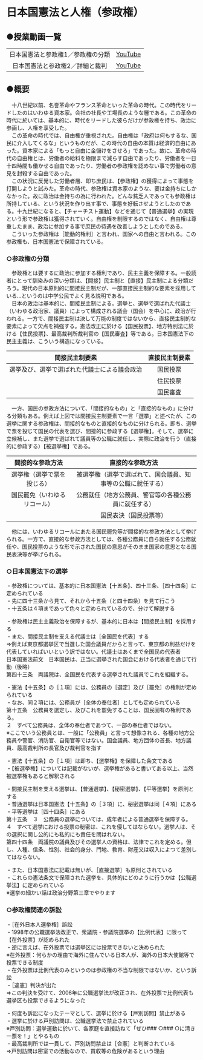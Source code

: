 # 日本国憲法と人権（参政権）  
  
## ●授業動画一覧
|||
|:----:|:----:|
|日本国憲法と参政権1／参政権の分類|[YouTube](https://youtu.be/kyYhfTu3cn4)|
|日本国憲法と参政権2／詳細と裁判|[YouTube](https://youtu.be/eLPp5I-rB7k)|

## ●概要
　十八世紀以前、名誉革命やフランス革命といった革命の時代。この時代をリードしたのはいわゆる資本家。会社の社長や工場長のような層である。この革命の時代に於いては、基本的に、時代をリードした彼らだけが参政権を持ち、政治に参画し、人権を享受した。  
　この革命の時代では、自由権が重視された。自由権は「政府は何もするな、国民に介入してくるな」というものだが、この時代の自由の本質は経済的自由にあった。資本家による「もっと自由に金儲けをさせろ」であった。故に、革命の時代の自由権とは、労働者の給料を極限まで減らす自由であったり、労働者を一日十四時間も働かせる自由であったり、労働者の参政権を認めない事で労働者の意見を封殺する自由であった。  
　この状況に反発した労働者層、即ち庶民は、【参政権】の獲得によって事態を打開しようと試みた。革命の時代、参政権は資本家のような、要は金持ちにしかなかった。故に政治は金持ちの為に行われた。どんな貧乏人であっても参政権は所持している、という状況を作り出す事で、事態を好転させようとしたのである。十九世紀になると、【チャーチスト運動】などを通じて【普通選挙】の実現という形で参政権は獲得されていく。自由権を制限するのではなく、自由権は尊重したまま、政治に参加する事で庶民の待遇を改善しようとしたのである。  
　こういった参政権は［能動的権利］と言われ、国家への自由と言われる。この参政権も、日本国憲法で保障されている。  
  
### ○参政権の分類  
  
　参政権とは要するに政治に参加する権利であり、民主主義を保障する。一般読者にとって馴染みの深い分類は、【間接】民主制と【直接】民主制による分類だろう。現代の日本原則的に間接民主制だが、一部直接民主制的な要素を採用している…というのは中学公民でよく見る説明である。  
　日本の政治は基本的に、間接民主制による。選挙と、選挙で選ばれた代議士（いわゆる政治家、議員）によって構成される議会（国会）を中心に、政治が行われる。一方で、間接民主制は決して万能の制度ではないから、直接民主制的な要素によって欠点を補強する。憲法改正に於ける【国民投票】、地方特別法に於ける【住民投票】、最高裁判所裁判官の【国民審査】等である。日本国憲法下の民主主義は、こういう構造になっている。  
  
|間接民主制要素                              |直接民主制要素|  
|:--------------------------------------------:|:--------------:|  
|選挙及び、選挙で選ばれた代議士による議会政治|国民投票      |  
|                                            |住民投票      |  
|                                            |国民審査      |  
  
  
　一方、国民の参政方法について、「間接的なもの」と「直接的なもの」に分ける分類もある。例えば上図では間接民主制要素で一言「選挙」と述べたが、この選挙に関する参政権は、間接的なものと直接的なものに分けられる。即ち、選挙で票を投じて国民の代表を選び、間接的に参政する【選挙権】。そして、選挙に立候補し、また選挙で選ばれて議員等の公職に就任し、実際に政治を行う（直接的に参政する）【被選挙権】である。  
  

|間接的な参政方法                |直接的な参政方法                                                |  
|:----------------------------:|:------------------------------------------------------------:|  
|選挙権（選挙で票を投じる）  |被選挙権（選挙で選ばれて、国会議員、知事等の公職に就任する）|  
|国民罷免（いわゆるリコール）|公務就任（地方公務員、警官等の各種公務員に就任する）        |  
|                            |国民表決（国民投票等）                                      |  
  
  
　他には、いわゆるリコールにあたる国民罷免等が間接的な参政方法として挙げられる。一方で、直接的な参政方法としては、各種公務員に自ら就任する公務就任や、国民投票のような形で示された国民の意思がそのまま国家の意思となる国民表決等が挙げられる。  
  
  
  
### ○日本国憲法下の選挙  
・参政権については、基本的に日本国憲法【十五条】、四十三条、［四十四条］に定められている  
・先に四十三条から見て、それから十五条（と四十四条）を見て行こう  
・十五条は４項まであって色々と定められているので、分けて解説する  
  
・参政権は民主主義政治を保障するが、基本的に日本は【間接民主制】を採用する  
・また、間接民主制を支える代議士は［全国民を代表］する  
⇒例えば東京都選挙区で当選した国会議員だからと言って、東京都の利益だけを代表していればいいという訳ではない。代議士はあくまで全国民の代表者  
  日本国憲法前文　日本国民は、正当に選挙された国会における代表者を通じて行動（後略）  
  第四十三条　両議院は、全国民を代表する選挙された議員でこれを組織する。  
  
・憲法【十五条】の［１項］には、公務員の［選定］及び［罷免］の権利が定められている  
・なお、同２項には、公務員が［全体の奉仕者］としても定められている  
  第十五条　公務員を選定し、及びこれを罷免することは、国民固有の権利である。  
  ２　すべて公務員は、全体の奉仕者であつて、一部の奉仕者ではない。  
※ここでいう公務員とは、一般に「公務員」と言って想像される、各種の地方公務員や警官、消防官、自衛官等ではない。国会議員、地方団体の首長、地方議員、最高裁判所の長官及び裁判官を指す  
  
・憲法【十五条】の［１項］は即ち、【選挙権】を保障した条文である  
・【被選挙権】については記載がないが、選挙権があると書いてある以上、当然被選挙権もあると解釈される  
  
・間接民主制を支える選挙は、【普通選挙】、【秘密選挙】、【平等選挙】を原則とする  
・普通選挙は日本国憲法【十五条】の［３項］に、秘密選挙は同［４項］にある  
・平等選挙は［四十四条］にある  
  第十五条　３　公務員の選挙については、成年者による普通選挙を保障する。  
  ４　すべて選挙における投票の秘密は、これを侵してはならない。選挙人は、その選択に関し公的にも私的にも責任を問はれない。  
  第四十四条　両議院の議員及びその選挙人の資格は、法律でこれを定める。但し、人種、信条、性別、社会的身分、門地、教育、財産又は収入によつて差別してはならない。  
  
・また、日本国憲法に記載は無いが、［直接選挙］も原則とされている  
・これらの憲法条文で保障された選挙を、具体的にどのように行うかは【公職選挙法】に定められている  
※選挙の細かい話は政治分野第三章でやります  
  
### ○参政権関連の訴訟  
・［在外日本人選挙権］訴訟  
・1998年の公職選挙法改正で、衆議院・参議院選挙の【比例代表】に限って【在外投票】が認められた  
・逆に言えば、在外投票では選挙区には投票できないと決められた  
※在外投票：何らかの理由で海外に住んでいる日本人が、海外の日本大使館等で投票できる制度  
・在外投票は比例代表のみというのは参政権の不当な制限ではないか、という訴訟  
・［違憲］判決が出た  
⇒この判決を受けて、2006年に公職選挙法が改正され、在外投票で比例代表も選挙区も投票できるようになった  
  
・何度も訴訟になったテーマとして、選挙に於ける【戸別訪問】禁止がある  
・選挙に於ける戸別訪問は、公職選挙法で禁止されている  
※戸別訪問：選挙運動に於いて、各家庭を直接訪ねて「ぜひ### ○### ○に清き一票を！」とやるもの  
・最高裁判所では一貫して、戸別訪問禁止は［合憲］と判断されている  
⇒戸別訪問は密室での活動なので、買収等の危険があるという理由  